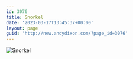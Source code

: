 ```yaml
---
id: 3076
title: Snorkel
date: '2023-03-17T13:45:37+00:00'
layout: page
guid: 'http://new.andydixon.com/?page_id=3076'
---
```


![Snorkel](https://i0.wp.com/assets.g8x2.ldn.idrivee2-23.com/posters/Snorkel%2001.jpg?w=1200&ssl=1 "Snorkel")